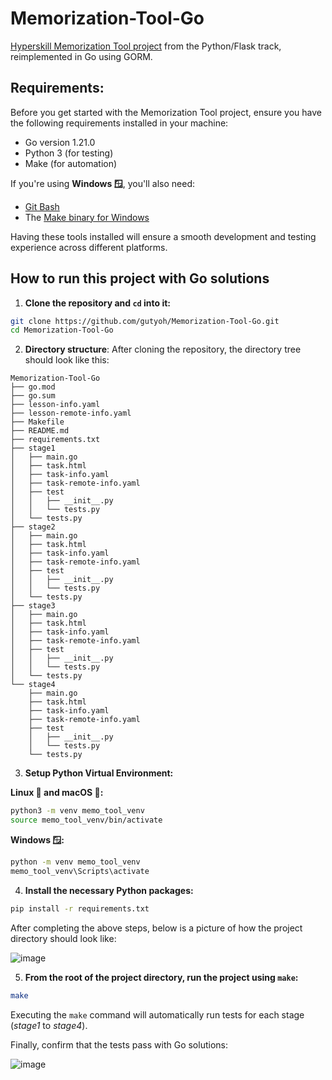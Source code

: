 # Memorization-Tool-Go
[Hyperskill Memorization Tool project](https://hyperskill.org/projects/159) from the Python/Flask track, reimplemented in Go using GORM.

## Requirements:

Before you get started with the Memorization Tool project, ensure you have the following requirements installed in your machine:

- Go version 1.21.0
- Python 3 (for testing)
- Make (for automation)

If you're using **Windows 🪟**, you'll also need:

- [Git Bash](https://gitforwindows.org/)
- The [Make binary for Windows](http://gnuwin32.sourceforge.net/packages/make.htm)

Having these tools installed will ensure a smooth development and testing experience across different platforms.


## How to run this project with Go solutions

1. **Clone the repository and `cd` into it:**

```bash
git clone https://github.com/gutyoh/Memorization-Tool-Go.git
cd Memorization-Tool-Go
```

2. **Directory structure**: After cloning the repository, the directory tree should look like this:

```
Memorization-Tool-Go
├── go.mod
├── go.sum
├── lesson-info.yaml
├── lesson-remote-info.yaml
├── Makefile
├── README.md
├── requirements.txt
├── stage1
│   ├── main.go
│   ├── task.html
│   ├── task-info.yaml
│   ├── task-remote-info.yaml
│   ├── test
│   │   ├── __init__.py
│   │   └── tests.py
│   └── tests.py
├── stage2
│   ├── main.go
│   ├── task.html
│   ├── task-info.yaml
│   ├── task-remote-info.yaml
│   ├── test
│   │   ├── __init__.py
│   │   └── tests.py
│   └── tests.py
├── stage3
│   ├── main.go
│   ├── task.html
│   ├── task-info.yaml
│   ├── task-remote-info.yaml
│   ├── test
│   │   ├── __init__.py
│   │   └── tests.py
│   └── tests.py
└── stage4
    ├── main.go
    ├── task.html
    ├── task-info.yaml
    ├── task-remote-info.yaml
    ├── test
    │   ├── __init__.py
    │   └── tests.py
    └── tests.py
```

3. **Setup Python Virtual Environment:**

**Linux 🐧 and macOS 🍏:**

```bash
python3 -m venv memo_tool_venv
source memo_tool_venv/bin/activate
```

**Windows 🪟:**

```bash
python -m venv memo_tool_venv
memo_tool_venv\Scripts\activate
```

4. **Install the necessary Python packages:**

```bash
pip install -r requirements.txt
```

After completing the above steps, below is a picture of how the project directory should look like:

![image](https://github.com/gutyoh/Memorization-Tool-Go/assets/8846884/5b125647-1ab9-461a-ad78-b3459aadac21)

5. **From the root of the project directory, run the project using `make`:**
```bash
make
```

Executing the `make` command will automatically run tests for each stage (_stage1_ to _stage4_).

Finally, confirm that the tests pass with Go solutions:

![image](https://github.com/gutyoh/Memorization-Tool-Go/assets/8846884/32ca8b7c-3478-4490-8eed-50b7c71756ab)
